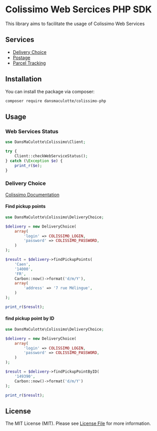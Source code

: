 # Colissimo Web Sercices PHP SDK

This library aims to facilitate the usage of Colissimo Web Services

## Services

- [Delivery Choice](https://www.colissimo.entreprise.laposte.fr/system/files/imagescontent/docs/spec_ws_livraison.pdf)
- [Postage](https://www.colissimo.entreprise.laposte.fr/system/files/imagescontent/docs/spec_ws_affranchissement.pdf)
- [Parcel Tracking](https://www.colissimo.entreprise.laposte.fr/system/files/imagescontent/docs/spec_ws_suivi.pdf)

## Installation

You can install the package via composer:

``` bash
composer require dansmaculotte/colissimo-php
```

## Usage

### Web Services Status

```php
use DansMaCulotte\Colissimo\Client;

try {
    Client::checkWebServiceStatus();
} catch (\Exception $e) {
    print_r($e);
}
```

### Delivery Choice

[Colissimo Documentation](https://www.colissimo.entreprise.laposte.fr/system/files/imagescontent/docs/spec_ws_livraison.pdf
)

#### Find pickup points

```php
use DansMaCulotte\Colissimo\DeliveryChoice;

$delivery = new DeliveryChoice(
    array(
        'login' => COLISSIMO_LOGIN,
        'password' => COLISSIMO_PASSWORD,
    )
);

$result = $delivery->findPickupPoints(
    'Caen',
    '14000',
    'FR',
    Carbon::now()->format('d/m/Y'),
    array(
        'address' => '7 rue Mélingue',
    )
);

print_r($result);
```

#### find pickup point by ID

```php
use DansMaCulotte\Colissimo\DeliveryChoice;

$delivery = new DeliveryChoice(
    array(
        'login' => COLISSIMO_LOGIN,
        'password' => COLISSIMO_PASSWORD,
    )
);

$result = $delivery->findPickupPointByID(
    '149390',
    Carbon::now()->format('d/m/Y')
);

print_r($result);
```

## License

The MIT License (MIT). Please see [License File](LICENSE.md) for more information.
